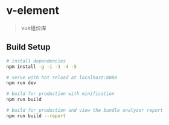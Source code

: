 # v-element

> vue组价库

## Build Setup

``` bash
# install dependencies
npm install -g -i -3 -4 -5

# serve with hot reload at localhost:8080
npm run dev

# build for production with minification
npm run build

# build for production and view the bundle analyzer report
npm run build --report
```

